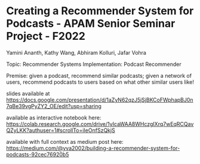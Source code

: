 # Creating a Recommender System for Podcasts - APAM Senior Seminar Project - F2022
Yamini Ananth, Kathy Wang, Abhiram Kolluri, Jafar Vohra

Topic: Recommender Systems
Implementation: Podcast Recommender

Premise: given a podcast, recommend similar podcasts; given a network of users, recommend podcasts to users based on what other similar users like!

slides available at https://docs.google.com/presentation/d/1aZyN62qzJ5jSjBKCoFWphapBJ0n7qBe39vgPyZY2_OE/edit?usp=sharing

available as interactive notebook here: https://colab.research.google.com/drive/1yIcaWAA8WHczgIXrq7wEqRCQavQZyLKK?authuser=1#scrollTo=iIeOnfSzQkjS

available with full context as medium post here: https://medium.com/@yva2002/building-a-recommender-system-for-podcasts-92cec76920b5
